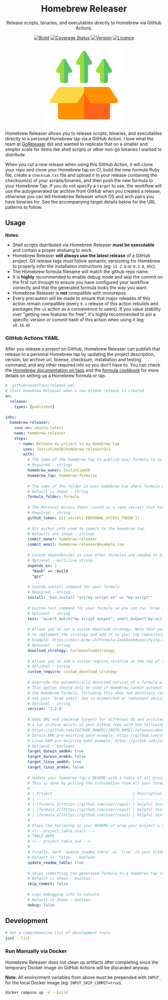 <div align="center">

# Homebrew Releaser

Release scripts, binaries, and executables directly to Homebrew via GitHub Actions.

[![Build](https://github.com/Justintime50/homebrew-releaser/workflows/build/badge.svg)](https://github.com/Justintime50/homebrew-releaser/actions)
[![Coverage Status](https://coveralls.io/repos/github/Justintime50/homebrew-releaser/badge.svg?branch=main)](https://coveralls.io/github/Justintime50/homebrew-releaser?branch=main)
[![Version](https://img.shields.io/github/v/tag/justintime50/homebrew-releaser)](https://github.com/justintime50/homebrew-releaser/releases)
[![Licence](https://img.shields.io/github/license/Justintime50/homebrew-releaser)](LICENSE)

<img src="https://raw.githubusercontent.com/justintime50/assets/main/src/homebrew-releaser/showcase.png" alt="Showcase">

</div>

Homebrew Releaser allows you to release scripts, binaries, and executables directly to a personal Homebrew tap via a GitHub Action. I love what the team at [GoReleaser](https://github.com/goreleaser/goreleaser) did and wanted to replicate that on a smaller and simpler scale for items like shell scripts or other non-go binaries I wanted to distribute.

When you cut a new release when using this GitHub Action, it will clone your repo and clone your Homebrew tap on CI, build the new formula Ruby file, create a `checksum.txt` file and upload it to your release containing the checksum(s) of your scripts/binaries, and then push the new formula to your Homebrew Tap. If you do not specify a `target` to use, the workflow will use the autogenerated tar archive from GitHub when you created a release, otherwise you can tell Homebrew Releaser which OS and arch pairs you have binaries for. See the accompanying target details below for the URL patterns to follow.

## Usage

**Notes:**

- Shell scripts distributed via Homebrew Releaser **must be executable** and contain a proper shebang to work.
- Homebrew Releaser **will always use the latest release** of a GitHub project. Git release tags must follow semantic versioning for Homebrew to properly infer the installation instructions (eg: `v1.2.0` or `0.3.0`, etc).
- The Homebrew formula filename will match the github repo name.
- It is **highly** recommended to enable debug mode and skip the commit on the first run through to ensure you have configured your workflow correctly and that the generated formula looks the way you want.
- Homebrew Releaser is **not** compatible with monorepos.
- Every precaution will be made to ensure that major releases of this action remain compatible (every `0.x` release of this action rebuilds and packages the `v1` action as a convenience to users). If you value stability over "getting new features for free", it's highly recommended to pin a specific version or commit hash of this action when using it (eg: `v0.16.0`)

### GitHub Actions YAML

After you release a project on GitHub, Homebrew Releaser can publish that release to a personal Homebrew tap by updating the project description, version, tar archive url, license, checksum, installation and testing command, and any other required info so you don't have to. You can check the [Homebrew documentation on taps](https://docs.brew.sh/How-to-Create-and-Maintain-a-Tap) and the [formula cookbook](https://docs.brew.sh/Formula-Cookbook) for more details on setting up a Homebrew formula or tap.

```yml
# .github/workflows/release.yml
# Start Homebrew Releaser when a new GitHub release is created
on:
  release:
    types: [published]

jobs:
  homebrew-releaser:
    runs-on: ubuntu-latest
    name: homebrew-releaser
    steps:
      - name: Release my project to my Homebrew tap
        uses: Justintime50/homebrew-releaser@v1
        with:
          # The name of the homebrew tap to publish your formula to as it appears on GitHub.
          # Required - strings
          homebrew_owner: Justintime50
          homebrew_tap: homebrew-formulas

          # The name of the folder in your homebrew tap where formula will be committed to.
          # Default is shown - string
          formula_folder: formula

          # The Personal Access Token (saved as a repo secret) that has `repo` permissions for the repo running the action AND Homebrew tap you want to release to.
          # Required - string
          github_token: ${{ secrets.PERSONAL_ACCESS_TOKEN }}

          # Git author info used to commit to the homebrew tap.
          # Defaults are shown - strings
          commit_owner: homebrew-releaser
          commit_email: homebrew-releaser@example.com

          # Custom dependencies in case other formulas are needed to build the current one.
          # Optional - multiline string
          depends_on: |
            "bash" => :build
            "gcc"

          # Custom install command for your formula.
          # Required - string
          install: 'bin.install "src/my-script.sh" => "my-script"'

          # Custom test command for your formula so you can run `brew test`.
          # Optional - string
          test: 'assert_match("my script output", shell_output("my-script-command"))'

          # Allows you to set a custom download strategy. Note that you'll need
          # to implement the strategy and add it to your tap repository.
          # Example: https://docs.brew.sh/Formula-Cookbook#specifying-the-download-strategy-explicitly
          # Optional - string
          download_strategy: CurlDownloadStrategy

          # Allows you to add a custom require_relative at the top of the formula template.
          # Optional - string
          custom_require: custom_download_strategy

          # Override the automatically detected version of a formula with an explicit value.
          # This option should only be used if Homebrew cannot automatically detect the version when generating
          # the Homebrew formula. Including this when not necessary could lead to uninstallable formula that may 
          # not pass `brew audit` due to mismatched or redundant version strings
          # Optional - string
          version: '1.2.0'

          # Adds URL and checksum targets for different OS and architecture pairs. Using this option assumes 
          # a tar archive exists on your GitHub repo with the following URL pattern (this cannot be customized):
          # https://github.com/{GITHUB_OWNER}/{REPO_NAME}/releases/download/{TAG}/{REPO_NAME}-{VERSION}-{OPERATING_SYSTEM}-{ARCHITECTURE}.tar.gz'
          # Darwin AMD pre-existing path example: https://github.com/justintime50/myrepo/releases/download/v1.2.0/myrepo-1.2.0-darwin-amd64.tar.gz
          # Linux ARM pre-existing path example: https://github.com/justintime50/myrepo/releases/download/v1.2.0/myrepo-1.2.0-linux-arm64.tar.gz
          # Optional - booleans
          target_darwin_amd64: true
          target_darwin_arm64: false
          target_linux_amd64: true
          target_linux_arm64: false

          # Update your homebrew tap's README with a table of all projects in the tap.
          # This is done by pulling the information from all your formula.rb files - eg:
          #
          # | Project                                    | Description  | Install                  |
          # | ------------------------------------------ | ------------ | ------------------------ |
          # | [formula_1](https://github.com/user/repo1) | helpful text | `brew install formula_1` |
          # | [formula_2](https://github.com/user/repo2) | helpful text | `brew install formula_2` |
          # | [formula_3](https://github.com/user/repo3) | helpful text | `brew install formula_3` |
          #
          # Place the following in your README or wrap your project's table in these comment tags:
          # <!-- project_table_start -->
          # TABLE HERE
          # <!-- project_table_end -->
          #
          # Finally, mark `update_readme_table` as `true` in your GitHub Action config and we'll do the work of building a custom table for you.
          # Default is `false` - boolean
          update_readme_table: true

          # Skips committing the generated formula to a homebrew tap (useful for local testing).
          # Default is shown - boolean
          skip_commit: false

          # Logs debugging info to console.
          # Default is shown - boolean
          debug: false
```

## Development

```bash
# Get a comprehensive list of development tools
just --list
```

### Run Manually via Docker

Homebrew Releaser does not clean up artifacts after completing since the temporary Docker image on GitHub Actions will be discarded anyway.

**Note:** All environment variables from above must be prepended with `INPUT_` for the local Docker image (eg: `INPUT_SKIP_COMMIT=true`).

```bash
docker compose up -d --build
```
